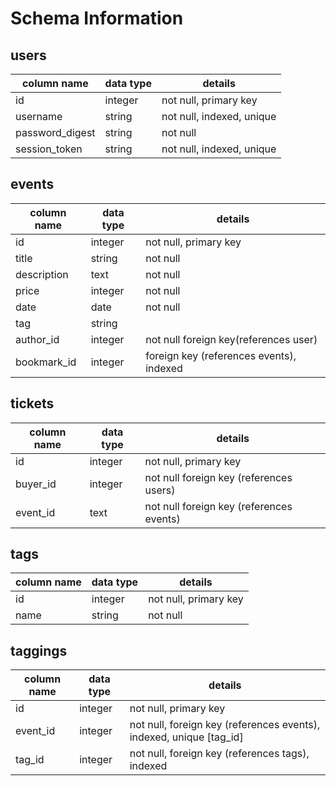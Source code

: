 # Schema Information

## users
column name     | data type | details
----------------|-----------|-----------------------
id              | integer   | not null, primary key
username        | string    | not null, indexed, unique
password_digest | string    | not null
session_token   | string    | not null, indexed, unique

## events
column name | data type | details
------------|-----------|-----------------------
id          | integer   | not null, primary key
title       | string    | not null
description | text      | not null
price       | integer   | not null
date        | date      | not null
tag         | string    |
author_id   | integer   | not null foreign key(references user)
bookmark_id | integer   | foreign key (references events), indexed


## tickets
column name | data type | details
------------|-----------|-----------------------
id          | integer   | not null, primary key
buyer_id    | integer   | not null foreign key (references users)
event_id    | text      | not null foreign key (references events)


## tags
column name | data type | details
------------|-----------|-----------------------
id          | integer   | not null, primary key
name        | string    | not null

## taggings
column name | data type | details
------------|-----------|-----------------------
id          | integer   | not null, primary key
event_id     | integer   | not null, foreign key (references events), indexed, unique [tag_id]
tag_id      | integer   | not null, foreign key (references tags), indexed
